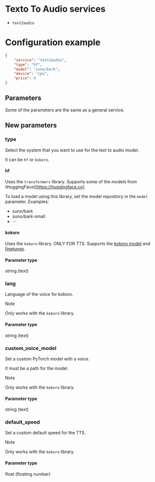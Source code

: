 # Texto To Audio services
- `text2audio`

# Configuration example
```json
{
    "service": "text2audio",
    "type": "hf",
    "model": "suno/bark",
    "device": "cpu",
    "price": 0
}
```

## Parameters
Some of the parameters are the same as a general service.

## New parameters
### type
Select the system that you want to use for the text to audio model.

It can be `hf` or `kokoro`.

#### hf
Uses the `transformers` library. Supports some of the models from (HuggingFace)[https://huggingface.co].

To load a model using this library, set the model repository in the `model` parameter. Examples:
- suno/bark
- suno/bark-small
- ···

#### kokoro
Uses the `kokoro` library. ONLY FOR TTS. Supports the [kokoro model](https://huggingface.co/hexgrad/Kokoro-82M) and [finetunes](https://huggingface.co/models?other=base_model:finetune:hexgrad/Kokoro-82M).

#### Parameter type
string (text)

### lang
Language of the voice for kokoro.

> [!NOTE]
> Only works with the `kokoro` library.

#### Parameter type
string (text)

### custom_voice_model
Set a custom PyTorch model with a voice.

It must be a path for the model.

> [!NOTE]
> Only works with the `kokoro` library.

#### Parameter type
string (text)

### default_speed
Set a custom default speed for the TTS.

> [!NOTE]
> Only works with the `kokoro` library.

#### Parameter type
float (floating number)